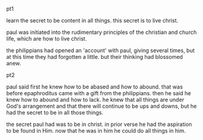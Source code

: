 pt1

learn the secret to be content in all things. this secret is to live christ.

paul was initiated into the rudimentary principles of the christian and 
church life, which are how to live christ.

the philippians had opened an 'account' with paul, giving several times, but
at this time they had forgotten a little. but their thinking had blossomed anew.

pt2

paul said first he knew how to be abased and how to abound. that was before epaphroditus came with a gift from the philippians. then he said he knew how to abound and how to lack. he knew that all things are under God's arrangement and that there will continue to be ups and downs, but he had the secret to be in all those things.

the secret paul had was to be in christ. in prior verse he had the aspiration to be found in Him. now that he was in him he could do all things in him.
